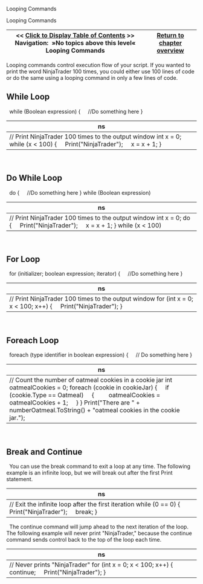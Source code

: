 ﻿
Looping Commands

Looping Commands

| << [Click to Display Table of Contents](looping_commands.md) >> **Navigation:**   »No topics above this level«   Looping Commands | [Return to chapter overview](sharpdx_directwrite_textlayout-1.md) |
| --- | --- |
Looping commands control execution flow of your script. If you wanted to print the word NinjaTrader 100 times, you could either use 100 lines of code or do the same using a looping command in only a few lines of code.
 
## While Loop
 
while (Boolean expression)
{
     //Do something here
}
 

| ns |
| --- |
| // Print NinjaTrader 100 times to the output window int x = 0; while (x < 100) {      Print("NinjaTrader");      x = x + 1; } |
 
## Do While Loop
 
do
{
     //Do something here
}
while (Boolean expression)
 

| ns |
| --- |
| // Print NinjaTrader 100 times to the output window int x = 0; do {      Print("NinjaTrader");      x = x + 1; } while (x < 100) |
 
## For Loop
 
for (initializer; boolean expression; iterator)
{
     //Do something here
}
 

| ns |
| --- |
| // Print NinjaTrader 100 times to the output window for (int x = 0; x < 100; x++) {      Print("NinjaTrader"); } |
 
## Foreach Loop
 
foreach (type identifier in boolean expression)
{
     // Do something here
}
 

| ns |
| --- |
| // Count the number of oatmeal cookies in a cookie jar int oatmealCookies = 0; foreach (cookie in cookieJar) {      if (cookie.Type == Oatmeal)      {          oatmealCookies = oatmealCookies + 1;      } } Print("There are " + numberOatmeal.ToString() + "oatmeal cookies in the cookie jar."); |
 
## Break and Continue
 
You can use the break command to exit a loop at any time. The following example is an infinite loop, but we will break out after the first Print statement.
 

| ns |
| --- |
| // Exit the infinite loop after the first iteration while (0 == 0) {      Print("NinjaTrader");      break; } |
 
The continue command will jump ahead to the next iteration of the loop. The following example will never print "NinjaTrader," because the continue command sends control back to the top of the loop each time.
 

| ns |
| --- |
| // Never prints "NinjaTrader" for (int x = 0; x < 100; x++) {      continue;      Print("NinjaTrader"); } |
